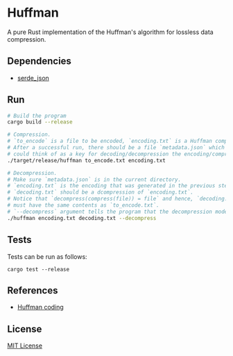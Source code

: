 # Huffman

A pure Rust implementation of the Huffman's algorithm for lossless data
compression.

## Dependencies

- [serde_json](https://docs.rs/serde_json/1.0.59/serde_json/index.html)

## Run

```sh
# Build the program
cargo build --release

# Compression.
# `to_encode` is a file to be encoded, `encoding.txt` is a Huffman compression
# After a successful run, there should be a file `metadata.json` which one
# could think of as a key for decoding/decompression the encoding/compression.
./target/release/huffman to_encode.txt encoding.txt

# Decompression.
# Make sure `metadata.json` is in the current directory.
# `encoding.txt` is the encoding that was generated in the previous step.
# `decoding.txt` should be a dcompression of `encoding.txt`.
# Notice that `decompress(compress(file)) = file` and hence, `decoding.txt`
# must have the same contents as `to_encode.txt`.
# `--decompress` argument tells the program that the decompression mode is on.
./huffman encoding.txt decoding.txt --decompress
```

## Tests

Tests can be run as follows:

```
cargo test --release
```

## References

- [Huffman coding](https://en.wikipedia.org/wiki/Huffman_coding)

## License

[MIT License](LICENSE)
